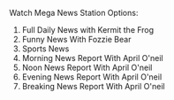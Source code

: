 Watch Mega News Station
Options:
1. Full Daily News with Kermit the Frog
2. Funny News With Fozzie Bear
3. Sports News
4. Morning News Report With April O'neil
5. Noon News Report With April O'neil
6. Evening News Report With April O'neil
7. Breaking News Report With April O'neil

